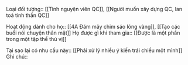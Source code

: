 
Loại đối tượng:: [[Tình nguyện viên QC]], [[Người muốn xây dựng QC, lan toả tinh thần QC]]

Hoạt động dành cho họ:: [[4A Đám mây chim sáo lông vàng]], [[Tạo các buổi nói chuyện thân mật]]
Họ được gì khi tham gia:: [[Được là một phần trong một tập thể thú vị]]

Tại sao lại có nhu cầu này:: [[Phải xử lý nhiều ý kiến trái chiều một mình]]
Ghi chú:: 
